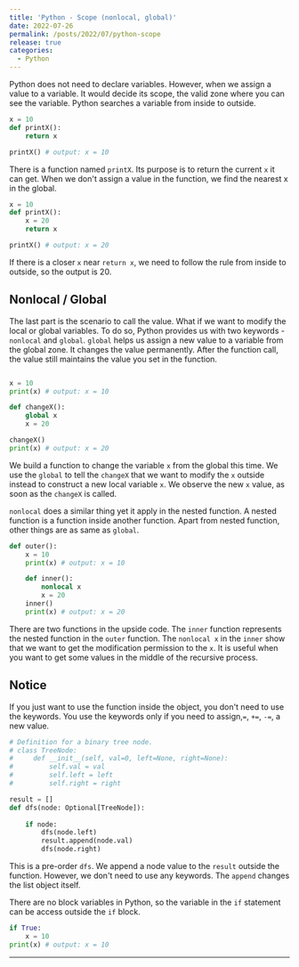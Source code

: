 ```yaml
---
title: 'Python - Scope (nonlocal, global)'
date: 2022-07-26
permalink: /posts/2022/07/python-scope
release: true
categories: 
  - Python
---
```


Python does not need to declare variables. However, when we assign a value to a variable. It would decide its scope, the valid zone where you can see the variable. Python searches a variable from inside to outside.

```python
x = 10
def printX():
    return x

printX() # output: x = 10

```
There is a function named `printX`. Its purpose is to return the current `x` it can get. When we don't assign a value in the function, we find the nearest x in the global.

```python
x = 10
def printX():
    x = 20
    return x

printX() # output: x = 20

```
If there is a closer `x` near `return x`, we need to follow the rule from inside to outside, so the output is 20.

## Nonlocal / Global
The last part is the scenario to call the value. What if we want to modify the local or global variables. To do so, Python provides us with two keywords - `nonlocal` and `global`.
`global` helps us assign a new value to a variable from the global zone. It changes the value permanently. After the function call, the value still maintains the value you set in the function.

```python

x = 10
print(x) # output: x = 10

def changeX():
    global x
    x = 20

changeX()
print(x) # output: x = 20

```
We build a function to change the variable `x` from the global this time. We use the `global` to tell the `changeX` that we want to modify the `x` outside instead to construct a new local variable `x`.  We observe the new `x` value, as soon as the `changeX` is called.

`nonlocal` does a similar thing yet it apply in the nested function. A nested function is a function inside another function. Apart from nested function, other things are as same as `global`.

```python
def outer():
    x = 10
    print(x) # output: x = 10

    def inner():
        nonlocal x
        x = 20
    inner()
    print(x) # output: x = 20

```
There are two functions in the upside code. The `inner` function represents the nested function in the `outer` function. The `nonlocal x` in the `inner` show that we want to get the modification permission to the `x`. It is useful when you want to get some values in the middle of the recursive process.

## Notice
If you just want to use the function inside the object, you don't need to use the keywords. You use the keywords only if you need to assign,`=`, `+=`, `-=`,  a new value.

```python
# Definition for a binary tree node.
# class TreeNode:
#     def __init__(self, val=0, left=None, right=None):
#         self.val = val
#         self.left = left
#         self.right = right

result = []
def dfs(node: Optional[TreeNode]):
    
    if node:
        dfs(node.left)
        result.append(node.val)
        dfs(node.right)
```
This is a pre-order `dfs`. We append a node value to the `result` outside the function. However, we don't need to use any keywords. The `append` changes the list object itself.

There are no block variables in Python, so the variable in the `if` statement can be access outside the `if` block.

```python
if True:
    x = 10
print(x) # output: x = 10
```

------